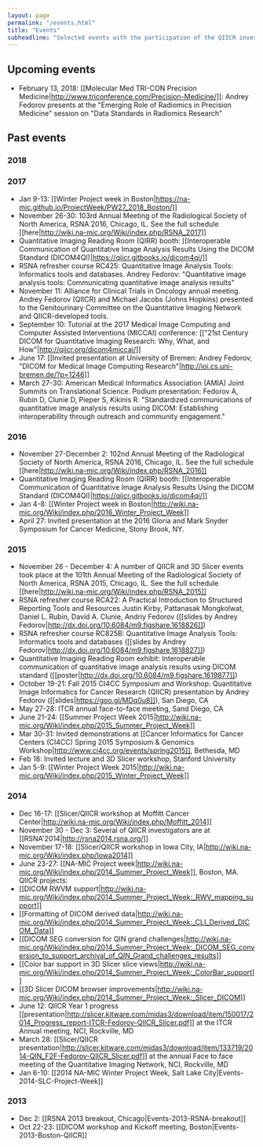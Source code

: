 ```yaml
---
layout: page
permalink: "/events.html"
title: "Events"
subheadline: "Selected events with the participation of the QIICR investigators related to the scope of the project"
---
```


## Upcoming events

* February 13, 2018: [[Molecular Med TRI-CON Precision Medicine|http://www.triconference.com/Precision-Medicine/]]: Andrey Fedorov presents at the "Emerging Role of Radiomics in Precision Medicine" session on "Data Standards in Radiomics Research"

## Past events

### 2018

### 2017
* Jan 9-13: [[Winter Project week in Boston|https://na-mic.github.io/ProjectWeek/PW27_2018_Boston/]]
* November 26-30: 103rd Annual Meeting of the Radiological Society of North America, RSNA 2016, Chicago, IL. See the full schedule [[here|http://wiki.na-mic.org/Wiki/index.php/RSNA_2017]]
 *  Quantitative Imaging Reading Room (QIRR) booth: [[Interoperable Communication of Quantitative Image Analysis Results Using the DICOM Standard (DICOM4QI)|https://qiicr.gitbooks.io/dicom4qi/]]
 *  RSNA refresher course RC425: Quantitative Image Analysis Tools: Informatics tools and databases. Andrey Fedorov: "Quantitative image analysis tools: Communicating quantitative image analysis results"
* November 11: Alliance for Clinical Trials in Oncology annual meeting. Andrey Fedorov (QIICR) and Michael Jacobs (Johns Hopkins) presented to the Genitourinary Committee on the Quantitative Imaging Network and QIICR-developed tools.
* September 10: Tutorial at the 2017 Medical Image Computing and Computer Assisted Interventions (MICCAI) conference: [["21st Century DICOM for Quantitative Imaging Research: Why, What, and How"|http://qiicr.org/dicom4miccai/]]
* June 17: [[Invited presentation at University of Bremen: Andrey Fedorov, "DICOM for Medical Image Computing Research"|http://ioi.cs.uni-bremen.de/?p=1246]]
* March 27-30: American Medical Informatics Association (AMIA) Joint Summits on Translational Science. Podium presentation: Fedorov A, Rubin D, Clunie D, Pieper S, Kikinis R. "Standardized communications of quantitative image analysis results using DICOM: Establishing interoperability through outreach and community engagement."

### 2016
* November 27-December 2: 102nd Annual Meeting of the Radiological Society of North America, RSNA 2016, Chicago, IL. See the full schedule [[here|http://wiki.na-mic.org/Wiki/index.php/RSNA_2016]]
 *  Quantitative Imaging Reading Room (QIRR) booth: [[Interoperable Communication of Quantitative Image Analysis Results Using the DICOM Standard (DICOM4QI)|https://qiicr.gitbooks.io/dicom4qi/]]
* Jan 4-8: [[Winter Project week in Boston|http://wiki.na-mic.org/Wiki/index.php/2016_Winter_Project_Week]]
* April 27: Invited presentation at the 2016 Gloria and Mark Snyder Symposium for Cancer Medicine, Stony Brook, NY.

### 2015
* November 26 - December 4: A number of QIICR and 3D Slicer events took place at the 101th Annual Meeting of the Radiological Society of North America, RSNA 2015, Chicago, IL. See the full schedule [[here|http://wiki.na-mic.org/Wiki/index.php/RSNA_2015]]
 * RSNA refresher course RCA22: A Practical Introduction to Structured Reporting Tools and Resources
Justin Kirby, Pattanasak Mongkolwat, Daniel L. Rubin, David A. Clunie, Andriy Fedorov ([[slides by Andrey Fedorov|http://dx.doi.org/10.6084/m9.figshare.1618826]])
 * RSNA refresher course RC825B: Quantitative Image Analysis Tools: Informatics tools and databases ([[slides by Andrey Fedorov|http://dx.doi.org/10.6084/m9.figshare.1618827]])
 * Quantitative Imaging Reading Room exhibit: Interoperable communication of quantitative image analysis results using DICOM standard ([[poster|http://dx.doi.org/10.6084/m9.figshare.1619877]])
* October 19-21: Fall 2015 CI4CC Symposium and Workshop: Quantitative Image Informatics for Cancer Research (QIICR) presentation by Andrey Fedorov ([[slides|https://goo.gl/MDq0u8]]), San Diego, CA
* May 27-28: ITCR annual face-to-face meeting, Sand Diego, CA
* June 21-24: [[Summer Project Week 2015|http://wiki.na-mic.org/Wiki/index.php/2015_Summer_Project_Week]]
* Mar 30-31: Invited demonstrations at [[Cancer Informatics for Cancer Centers (CI4CC) Spring 2015 Symposium & Genomics Workshop|http://www.ci4cc.org/events/spring2015]], Bethesda, MD
* Feb 18: Invited lecture and 3D Slicer workshop, Stanford University
* Jan 5-9: [[Winter Project Week 2015|http://wiki.na-mic.org/Wiki/index.php/2015_Winter_Project_Week]]

### 2014
* Dec 16-17: [[Slicer/QIICR workshop at Moffitt Cancer Center|http://wiki.na-mic.org/Wiki/index.php/Moffitt_2014]]
* November 30 - Dec 3: Several of QIICR investigators are at [[RSNA'2014|http://rsna2014.rsna.org/]]
* November 17-18: [[Slicer/QIICR workshop in Iowa City, IA|http://wiki.na-mic.org/Wiki/index.php/Iowa2014]]
* June 23-27: [[NA-MIC Project week|http://wiki.na-mic.org/Wiki/index.php/2014_Summer_Project_Week]], Boston, MA. QIICR projects:
 * [[DICOM RWVM support|http://wiki.na-mic.org/Wiki/index.php/2014_Summer_Project_Week:_RWV_mapping_support]]
 * [[Formatting of DICOM derived data|http://wiki.na-mic.org/Wiki/index.php/2014_Summer_Project_Week:_CLI_Derived_DICOM_Data]]
 * [[DICOM SEG conversion for QIN grand challenges|http://wiki.na-mic.org/Wiki/index.php/2014_Summer_Project_Week:_DICOM_SEG_conversion_to_support_archival_of_QIN_Grand_challenges_results]]
 * [[Color bar support in 3D Slicer slice views|http://wiki.na-mic.org/Wiki/index.php/2014_Summer_Project_Week:_ColorBar_support]]
 * [[3D Slicer DICOM browser improvements|http://wiki.na-mic.org/Wiki/index.php/2014_Summer_Project_Week:_Slicer_DICOM]]
* June 12: QIICR Year 1 progress [[presentation|http://slicer.kitware.com/midas3/download/item/150017/2014_Progress_report-ITCR-Fedorov-QIICR_Slicer.pdf]] at the ITCR Annual meeting, NCI, Rockville, MD
* March 28: [[Slicer/QIICR presentation|http://slicer.kitware.com/midas3/download/item/133719/2014-QIN_F2F-Fedorov-QIICR_Slicer.pdf]] at the annual Face to face meeting of the Quantitative Imaging Network, NCI, Rockville, MD
* Jan 6-10: [[2014 NA-MIC Winter Project Week, Salt Lake City|Events-2014-SLC-Project-Week]]

### 2013
* Dec 2: [[RSNA 2013 breakout, Chicago|Events-2013-RSNA-breakout]]
* Oct 22-23: [[DICOM workshop and Kickoff meeting, Boston|Events-2013-Boston-QIICR]]
